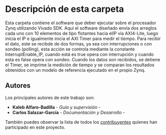 # Descripción de esta carpeta

Esta carpeta contiene el software que deber ejecutar sobre el procesador Zynq utilizando Vivado SDK. Aquí el software diseñado envía dos arreglos cada uno con 10 elementos de tipo flotantes hacia elIP vía AXI4-Lite, luego inicia el IP e igualmente inicia el AXI Timer para medir el tiempo. Para recibir el dato, este se recibde de dos formas, ya sea con interrupciones o con sondeo (polling), esta acción se controla mediante la constante InterruptEnable_IP, cuando está es true opera con interrupción y cuando esta es false opera con sondeo. Cuando los datos son recibidos, se detiene el Timer, se imprime la medición de tiempo y se comparan los resultados obtenidos con un modelo de referencia ejecutado en el propio Zynq.

## Autores

Los principales autores de este trabajo son:

* **Kaleb Alfaro-Badilla** - *Guía y supervisión* - 
* **Carlos Salazar-García** - *Documentación y Desarrollo* -

También puedes observar la lista de todos los [contribuyentes](https://github.com/cadriansalazarg/InterfacesZynq/contributors) quíenes han participado en este proyecto. 
